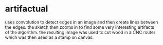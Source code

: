 # artifactual
uses convolution to detect edges in an image and then create lines between the edges. the sketch then zooms in to find some very interesting artifacts of the algorithm. the resulting image was used to cut wood in a CNC router which was then used as a stamp on canvas.
